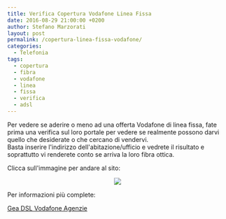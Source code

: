 ```yaml
---
title: Verifica Copertura Vodafone Linea Fissa
date: 2016-08-29 21:00:00 +0200
author: Stefano Marzorati
layout: post
permalink: /copertura-linea-fissa-vodafone/
categories:
  - Telefonia
tags:
  - copertura
  - fibra
  - vodafone
  - linea
  - fissa
  - verifica
  - adsl
---
```

Per vedere se aderire o meno ad una offerta Vodafone di linea fissa, fate prima una verifica sul loro portale per vedere se realmente possono darvi quello che desiderate o che cercano di vendervi.   
Basta inserire l'indirizzo dell'abitazione/ufficio e vedrete il risultato e soprattutto vi renderete conto se arriva la loro fibra ottica.   

Clicca sull'immagine per andare al sito:   

<p align="center">
  <a href="http://gea.dsl.vodafone.it/all" target="_blank"><img src="https://c7.staticflickr.com/9/8424/29033433830_a9c816847e_z.jpg"></a>
</p>   

Per informazioni più complete:   

<a href="http://gea.dsl.vodafone.it/agenzie" target="_blank">Gea DSL Vodafone Agenzie</a>   